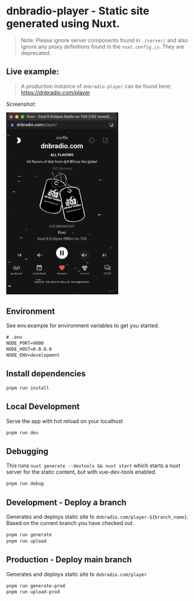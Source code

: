# dnbradio-player - Static site generated using Nuxt.

> Note: Please ignore server components found in `./server/` and also ignore any proxy definitions found in the `nuxt.config.js`. They are deprecated.

## Live example:

> A production instance of `dnbradio-player` can be found here: https://dnbradio.com/player

Screenshot:

<img src="https://github.com/dnbradio/dnbradio-player/raw/main/static/dnbradio-screenshot.png" width="300" />

## Environment

See env.example for environment variables to get you started.

```
# .env
NODE_PORT=9000
NODE_HOST=0.0.0.0
NODE_ENV=development
```

## Install dependencies

```bash
pnpm run install
```

## Local Development

Serve the app with hot reload on your localhost

```bash
pnpm run dev
```

## Debugging

This runs `nuxt generate --devtools && nuxt start` which starts a nuxt server for the static content, but with vue-dev-tools enabled.

```bash
pnpm run debug
```

## Development - Deploy a branch

Generates and deploys static site to `dnbradio.com/player-${branch_name}`. Based on the current branch you have checked out.

```bash
pnpm run generate
pnpm run upload
```

## Production - Deploy main branch

Generates and deploys static site to `dnbradio.com/player`

```bash
pnpm run generate-prod
pnpm run upload-prod
```
